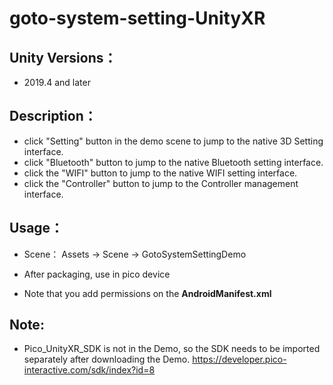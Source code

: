 # goto-system-setting-UnityXR

## Unity Versions：
- 2019.4 and later

## Description：

- click "Setting" button in the demo scene to jump to the native 3D Setting interface.
- click "Bluetooth" button to jump to the native Bluetooth setting interface.
- click the "WIFI" button to jump to the native WIFI setting interface.
- click the "Controller" button to jump to the Controller management interface.

## Usage：
- Scene： Assets -> Scene -> GotoSystemSettingDemo

- After packaging, use in pico device
- Note that you add permissions on the **AndroidManifest.xml**


## Note: 
- Pico_UnityXR_SDK is not in the Demo, so the SDK needs to be imported separately after downloading the Demo. https://developer.pico-interactive.com/sdk/index?id=8